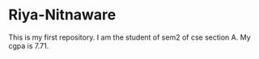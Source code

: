 # Riya-Nitnaware
This is my first repository.
I am the student of sem2 of cse section A.
My cgpa is 7.71.
